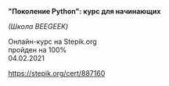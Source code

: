 **"Поколение Python": курс для начинающих**  
  
*(Школа BEEGEEK)*  
  
Онлайн-курс на Stepik.org  
пройден на 100%  
04.02.2021  
  
https://stepik.org/cert/887160  
